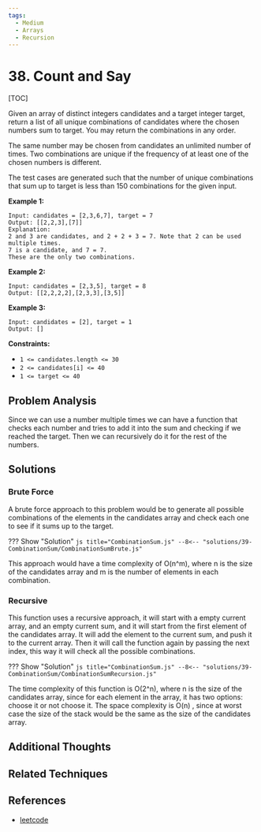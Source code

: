 ```yaml
---
tags:
  - Medium
  - Arrays
  - Recursion
---
```


# 38. Count and Say

[TOC]

Given an array of distinct integers candidates and a target integer target, return a list of all unique combinations of candidates where the chosen numbers sum to target. You may return the combinations in any order.

The same number may be chosen from candidates an unlimited number of times. Two combinations are unique if the frequency of at least one of the chosen numbers is different.

The test cases are generated such that the number of unique combinations that sum up to target is less than 150 combinations for the given input.

**Example 1:**

```
Input: candidates = [2,3,6,7], target = 7
Output: [[2,2,3],[7]]
Explanation:
2 and 3 are candidates, and 2 + 2 + 3 = 7. Note that 2 can be used multiple times.
7 is a candidate, and 7 = 7.
These are the only two combinations.
```

**Example 2:**

```
Input: candidates = [2,3,5], target = 8
Output: [[2,2,2,2],[2,3,3],[3,5]]
```

**Example 3:**

```
Input: candidates = [2], target = 1
Output: []
```

**Constraints:**

* `1 <= candidates.length <= 30`
* `2 <= candidates[i] <= 40`
* `1 <= target <= 40`

## Problem Analysis

Since we can use a number multiple times we can have a function that checks each number and tries to add it into the sum and checking if we reached the target. Then we can recursively do it for the rest of the numbers.

## Solutions

### Brute Force

A brute force approach to this problem would be to generate all possible combinations of the elements in the candidates array and check each one to see if it sums up to the target. 

??? Show "Solution"
`js title="CombinationSum.js"
    --8<-- "solutions/39-CombinationSum/CombinationSumBrute.js"
    `

This approach would have a time complexity of O(n^m), where n is the size of the candidates array and m is the number of elements in each combination.

### Recursive

This function uses a recursive approach, it will start with a empty current array, and an empty current sum, and it will start from the first element of the candidates array. It will add the element to the current sum, and push it to the current array. Then it will call the function again by passing the next index, this way it will check all the possible combinations.

??? Show "Solution"
`js title="CombinationSum.js"
    --8<-- "solutions/39-CombinationSum/CombinationSumRecursion.js"
    `

The time complexity of this function is O(2^n), where n is the size of the candidates array, since for each element in the array, it has two options: choose it or not choose it.
The space complexity is O(n) , since at worst case the size of the stack would be the same as the size of the candidates array.


## Additional Thoughts

## Related Techniques

## References

- [leetcode](https://leetcode.com/problems/combination-sum/)
